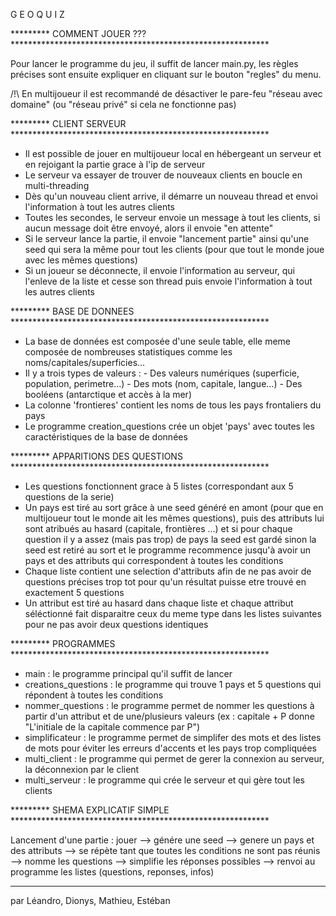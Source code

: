 G E O Q U I Z 

********* COMMENT JOUER ??? ***********************************************************

Pour lancer le programme du jeu, il suffit de lancer main.py, les règles précises sont ensuite expliquer en cliquant sur le bouton "regles" du menu.

/!\ En multijoueur il est recommandé de désactiver le pare-feu "réseau avec domaine" (ou "réseau privé" si cela ne fonctionne pas)

********* CLIENT SERVEUR ***********************************************************

- Il est possible de jouer en multijoueur local en hébergeant un serveur et en rejoigant la partie grace à l'ip de serveur
- Le serveur va essayer de trouver de nouveaux clients en boucle en multi-threading
- Dès qu'un nouveau client arrive, il démarre un nouveau thread et envoi l'information à tout les autres clients
- Toutes les secondes, le serveur envoie un message à tout les clients, si aucun message doit être envoyé, alors il envoie "en attente"
- Si le serveur lance la partie, il envoie "lancement partie" ainsi qu'une seed qui sera la même pour tout les clients (pour que tout le monde joue avec les mêmes questions)
- Si un joueur se déconnecte, il envoie l'information au serveur, qui l'enleve de la liste et cesse son thread puis envoie l'information à tout les autres clients


********* BASE DE DONNEES ***********************************************************

- La base de données est composée d'une seule table, elle meme composée de nombreuses statistiques comme les noms/capitales/superficies...
- Il y a trois types de valeurs : - Des valeurs numériques (superficie, population, perimetre...)
				- Des mots (nom, capitale, langue...)
				- Des booléens (antarctique et accès à la mer)
- La colonne 'frontieres' contient les noms de tous les pays frontaliers du pays
- Le programme creation_questions crée un objet 'pays' avec toutes les caractéristiques de la base de données


********* APPARITIONS DES QUESTIONS ***********************************************************

- Les questions fonctionnent grace à 5 listes (correspondant aux 5 questions de la serie)
- Un pays est tiré au sort grâce à une seed généré en amont (pour que en multijoueur tout le monde ait les mêmes questions), puis des attributs lui sont atribués au hasard (capitale, frontières ...) et si pour chaque question il y a assez (mais pas trop) de pays la seed est gardé sinon la seed est retiré au sort et le programme recommence jusqu'à avoir un pays et des attributs qui correspondent à toutes les conditions
- Chaque liste contient une selection d'attributs afin de ne pas avoir de questions précises trop tot pour qu'un résultat puisse etre trouvé en exactement 5 questions
- Un attribut est tiré au hasard dans chaque liste et chaque attribut séléctionné fait disparaitre ceux du meme type dans les listes suivantes pour ne pas avoir deux questions identiques


********* PROGRAMMES ***********************************************************

- main : le programme principal qu'il suffit de lancer
- creations_questions : le programme qui trouve 1 pays et 5 questions qui répondent à toutes les conditions
- nommer_questions : le programme permet de nommer les questions à partir d'un attribut et de une/plusieurs valeurs (ex : capitale + P donne "L'initiale de la capitale commence par P")
- simplificateur : le programme permet de simplifer des mots et des listes de mots pour éviter les erreurs d'accents et les pays trop compliquées
- multi_client : le programme qui permet de gerer la connexion au serveur, la déconnexion par le client
- multi_serveur : le programme qui crée le serveur et qui gère tout les clients


********* SHEMA EXPLICATIF SIMPLE ***********************************************************

Lancement d'une partie : jouer --> génére une seed --> genere un pays et des attributs --> se répète tant que toutes les conditions ne sont pas réunis --> nomme les questions --> simplifie les réponses possibles --> renvoi au programme les listes (questions, reponses, infos)


********************************************************************

par Léandro, Dionys, Mathieu, Estéban
